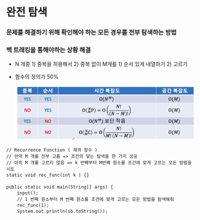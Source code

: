 # 완전 탐색
### 문제를 해결하기 위해 확인해야 하는 모든 경우를 전부 탐색하는 방법
### 백 트래킹을 통해야하는 상황 해결

- N 개중 1) 중복을 허용해서 2) 중복 없이 M개를 1) 순서 있게 내열하기 2) 고르기
- 함수의 정의가 50%

  ![img.png](../images/완전탐색참조이미지.png)

```
// Recurrence Function ( 재귀 함수 )
// 만약 M 개를 전부 고름 => 조건의 맞는 탐색을 한 가지 성공
// 아직 M 개를 고르지 않음 => k 번째부터 M번째 원소를 조건에 맞게 고르는 모든 방법을 시도
static void rec_func(int k ) {}

public static void main(String[] args) {
    input();
    // 1 번째 원소부터 M 번째 원소를 조건에 맞게 고르는 모든 방법을 탐색해줘
    rec_func(1);
    System.out.println(sb.toString());
```
